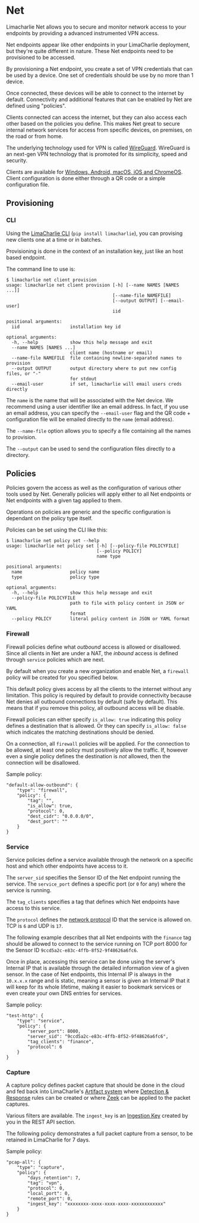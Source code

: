 # Net

Limacharlie Net allows you to secure and monitor network access to your endpoints by providing a advanced instrumented VPN access.

Net endpoints appear like other endpoints in your LimaCharlie deployment, but they're quite different in nature. These Net endpoints need to be provisioned to be accessed.

By provisioning a Net endpoint, you create a set of VPN credentials that can be used by a device. One set of credentials should be use by no more than 1 device.

Once connected, these devices will be able to connect to the internet by default. Connectivity and additional features that can be enabled by Net are defined using "policies".

Clients connected can access the internet, but they can also access each other based on the policies you define. This makes Net great to secure internal network services for access from specific devices, on premises, on the road or from home.

The underlying technology used for VPN is called [WireGuard](https://www.wireguard.com/). WireGuard is an next-gen VPN technology that is promoted for its simplicity, speed and security.

Clients are available for [Windows, Android, macOS, iOS and ChromeOS](https://www.wireguard.com/install/). Client configuration is done either through a QR code or a simple configuration file.

## Provisioning

### CLI
Using the [LimaCharlie CLI](https://github.com/refractionPOINT/python-limacharlie/) (`pip install limacharlie`), you can provising new clients one at a time or in batches.

Provisioning is done in the context of an installation key, just like an host based endpoint.

The command line to use is:

```
$ limacharlie net client provision
usage: limacharlie net client provision [-h] [--name NAMES [NAMES ...]]
                                        [--name-file NAMEFILE]
                                        [--output OUTPUT] [--email-user]
                                        iid

positional arguments:
  iid                   installation key id

optional arguments:
  -h, --help            show this help message and exit
  --name NAMES [NAMES ...]
                        client name (hostname or email)
  --name-file NAMEFILE  file containing newline-separated names to provision
  --output OUTPUT       output directory where to put new config files, or "-"
                        for stdout
  --email-user          if set, limacharlie will email users creds directly
```

The `name` is the name that will be associated with the Net device. We recommend using a user identifier like an email address. In fact, if you use an email address, you can specify the `--email-user` flag and the QR code + configuration file will be emailed directly to the `name` (email address).

The `--name-file` option allows you to specify a file containing all the names to provision.

The `--output` can be used to send the configuration files directly to a directory.

## Policies

Policies govern the access as well as the configuration of various other tools used by Net. Generally policies will apply either to all Net endpoints or Net endpoints with a given tag applied to them.

Operations on policies are generic and the specific configuration is dependant on the policy type itself.

Policies can be set using the CLI like this:

```
$ limacharlie net policy set --help
usage: limacharlie net policy set [-h] [--policy-file POLICYFILE]
                                  [--policy POLICY]
                                  name type

positional arguments:
  name                  policy name
  type                  policy type

optional arguments:
  -h, --help            show this help message and exit
  --policy-file POLICYFILE
                        path to file with policy content in JSON or YAML
                        format
  --policy POLICY       literal policy content in JSON or YAML format
```

### Firewall

Firewall policies define what *outbound* access is allowed or disallowed. Since all clients in Net are under a NAT, the *inbound* access is defined through `service` policies which are next.

By default when you create a new organization and enable Net, a `firewall` policy will be created for you specified below.

This default policy gives access by all the clients to the internet without any limitation. This policy is required by default to provide connectivity because Net denies all outbound connections by default (safe by default). This means that if you remove this policy, all outbound access will be disable.

Firewall policies can either specify `is_allow: true` indicating this policy defines a destination that is allowed. Or they can specify `is_allow: false` which indicates the matching destinations should be denied.

On a connection, all `firewall` policies will be applied. For the connection to be allowed, at least one policy must positively allow the traffic. If, however even a single policy defines the destination is *not* allowed, then the connection will be disallowed.

Sample policy:
```
"default-allow-outbound": {
    "type": "firewall",
    "policy": {
        "tag": "",
        "is_allow": true,
        "protocol": 0,
        "dest_cidr": "0.0.0.0/0",
        "dest_port": ""
    }
}
```

### Service

Service policies define a service available through the network on a specific host and which other endpoints have access to it.

The `server_sid` specifies the Sensor ID of the Net endpoint running the service. The `service_port` defines a specific port (or `0` for any) where the service is running.

The `tag_clients` specifies a tag that defines which Net endpoints have access to this service.

The `protocol` defines the [network protocol](https://www.iana.org/assignments/protocol-numbers/protocol-numbers.xhtml) ID that the service is allowed on. TCP is `6` and UDP is `17`.

The following example describes that all Net endpoints with the `finance` tag should be allowed to connect to the service running on TCP port 8000 for the Sensor ID `9ccd5a2c-e83c-4ffb-8f52-9f48626a6fc6`.

Once in place, accessing this service can be done using the server's Internal IP that is available through the detailed information view of a given sensor. In the case of Net endpoints, this Internal IP is always in the `10.x.x.x` range and is static, meaning a sensor is given an Internal IP that it will keep for its whole lifetime, making it easier to bookmark services or even create your own DNS entries for services.

Sample policy:
```
"test-http": {
    "type": "service",
    "policy": {
        "server_port": 8000,
        "server_sid": "9ccd5a2c-e83c-4ffb-8f52-9f48626a6fc6",
        "tag_clients": "finance",
        "protocol": 6
    }
}
```

### Capture

A capture policy defines packet capture that should be done in the cloud and fed back into LimaCharlie's [Artifact system](external_logs.md) where [Detection & Response](dr.md) rules can be created or where [Zeek](zeek.md) can be applied to the packet captures.

Various filters are available. The `ingest_key` is an [Ingestion Key](external_logs.md#using-the-rest-api) created by you in the REST API section.

The following policy demonstrates a full packet capture from a sensor, to be retained in LimaCharlie for 7 days.

Sample policy:
```
"pcap-all": {
    "type": "capture",
    "policy": {
        "days_retention": 7,
        "tag": "vpn",
        "protocol": 0,
        "local_port": 0,
        "remote_port": 0,
        "ingest_key": "xxxxxxxx-xxxx-xxxx-xxxx-xxxxxxxxxxxx"
    }
}
```